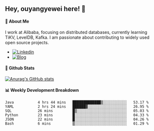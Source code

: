 ## Hey, ouyangyewei here! :wave:

#### :rocket: About Me
I work at Alibaba, focusing on distributed databases, currently learning TiKV, LevelDB, Kafka. I am passionate about contributing to widely used open source projects.

- [![Linkedin](https://img.shields.io/badge/LinkedIn-ouyangyewei-blue)](https://www.linkedin.com/in/ouyangyewei/)
- [![Blog](https://img.shields.io/badge/Blog-yeweiouyang-orange)](https://blog.csdn.net/yeweiouyang)

#### :star2: Github Stats
[![Anurag's GitHub stats](https://github-readme-stats.vercel.app/api?username=ouyangyewei&show_icons=true&cache_seconds=3600&theme=tokyonight)](https://github.com/anuraghazra/github-readme-stats)

#### :bar_chart: Weekly Development Breakdown
<!--START_SECTION:waka-->

```text
Java           4 hrs 44 mins   █████████████▒░░░░░░░░░░░   53.17 %
YAML           2 hrs 24 mins   ██████▓░░░░░░░░░░░░░░░░░░   26.95 %
SQL            26 mins         █▒░░░░░░░░░░░░░░░░░░░░░░░   05.03 %
Python         23 mins         █░░░░░░░░░░░░░░░░░░░░░░░░   04.33 %
JSON           22 mins         █░░░░░░░░░░░░░░░░░░░░░░░░   04.26 %
Bash           6 mins          ▒░░░░░░░░░░░░░░░░░░░░░░░░   01.29 %
```

<!--END_SECTION:waka-->
